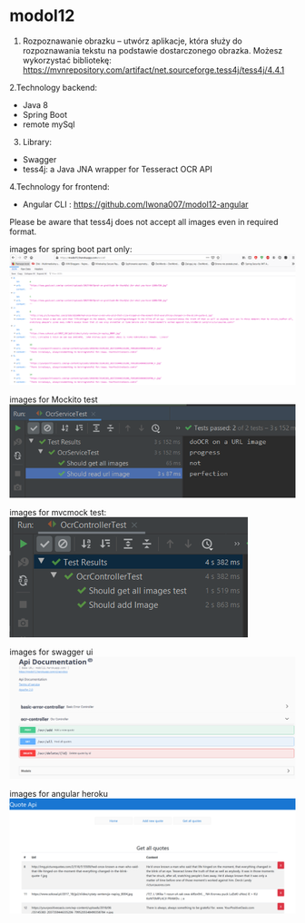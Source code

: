 # modol12

1. Rozpoznawanie obrazku – utwórz aplikacje, która służy do rozpoznawania 
tekstu na podstawie dostarczonego obrazka. Możesz wykorzystać bibliotekę: 
https://mvnrepository.com/artifact/net.sourceforge.tess4j/tess4j/4.4.1

2.Technology backend:
 - Java 8
 - Spring Boot
 - remote mySql
 
 3. Library:
 - Swagger
 - tess4j: a Java JNA wrapper for Tesseract OCR API
 
 4.Technology for frontend:
 - Angular CLI : https://github.com/Iwona007/modol12-angular

 Please be aware that tess4j does not accept all images even in required format.
 
images for spring boot part only: 
![img](https://github.com/Iwona007/modol12/blob/master/src/main/resources/img/heroku-all.PNG)

images for Mockito test
![img](https://github.com/Iwona007/modol12/blob/master/src/main/resources/img/mock-test.PNG)

images for mvcmock test:
![img](https://github.com/Iwona007/modol12/blob/master/src/main/resources/img/mvcMock-test.PNG)

images for swagger ui
![img](https://github.com/Iwona007/modol12/blob/master/src/main/resources/img/swagger-ui.PNG)

images for angular heroku
![img](https://github.com/Iwona007/modol12/blob/master/src/main/resources/img/angular-all.PNG)
